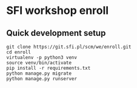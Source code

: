 # SFI workshop enroll

## Quick development setup
```shell script
git clone https://git.sfi.pl/scm/we/enroll.git
cd enroll
virtualenv -p python3 venv
source venv/bin/activate
pip install -r requirements.txt
python manage.py migrate
python manage.py runserver
```
